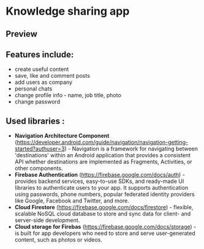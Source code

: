 # Knowledge sharing app

## Preview

## Features include:
* create useful content
* save, like and comment posts
* add users as company
* personal chats
* change profile info - name, job title, photo 
* change password

## Used libraries :
* **Navigation Architecture Component** (https://developer.android.com/guide/navigation/navigation-getting-started?authuser=3) - Navigation is a framework for navigating between 'destinations' within an Android application that provides a consistent API whether destinations are implemented as Fragments, Activities, or other components.
* **Firebase Authentication** (https://firebase.google.com/docs/auth) -  provides backend services, easy-to-use SDKs, and ready-made UI libraries to authenticate users to your app. It supports authentication using passwords, phone numbers, popular federated identity providers like Google, Facebook and Twitter, and more.
* **Cloud Firestore** (https://firebase.google.com/docs/firestore) - flexible, scalable NoSQL cloud database to store and sync data for client- and server-side development.
* **Cloud storage for Firebas** (https://firebase.google.com/docs/storage) - is built for app developers who need to store and serve user-generated content, such as photos or videos.


